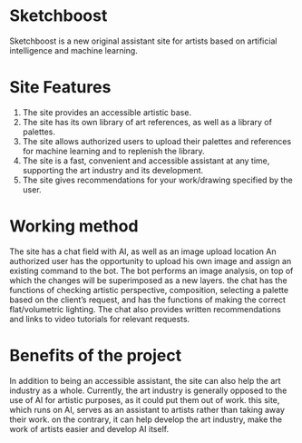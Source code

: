 # Sketchboost
Sketchboost is a new original assistant site for artists based on artificial intelligence and machine learning.
# Site Features 
1. The site provides an accessible artistic base.
2. The site has its own library of art references, as well as a library of palettes.
3. The site allows authorized users to upload their palettes and references for machine learning and to replenish the library.
4. The site is a fast, convenient and accessible assistant at any time, supporting the art industry and its development.
5. The site gives recommendations for your work/drawing specified by the user.
# Working method
The site has a chat field with AI, as well as an image upload location An authorized user has the opportunity to upload his own image and assign an existing command to the bot. The bot performs an image analysis, on top of which the changes will be superimposed as a new layers. the chat has the functions of checking artistic perspective, composition, selecting a palette based on the client’s request, and has the functions of making the correct flat/volumetric lighting. The chat also provides written recommendations and links to video tutorials for relevant requests. 
# Benefits of the project 
In addition to being an accessible assistant, the site can also help the art industry as a whole. Currently, the art industry is generally opposed to the use of AI for artistic purposes, as it could put them out of work. this site, which runs on AI, serves as an assistant to artists rather than taking away their work. on the contrary, it can help develop the art industry, make the work of artists easier and develop AI itself.
